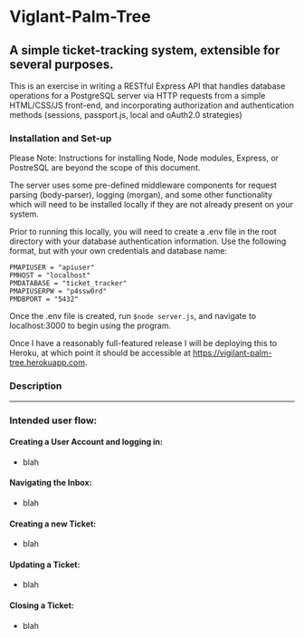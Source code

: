 # Viglant-Palm-Tree
## A simple ticket-tracking system, extensible for several purposes.

This is an exercise in writing a RESTful Express API that handles database operations for a PostgreSQL server via  HTTP requests from a simple HTML/CSS/JS front-end, and incorporating authorization and authentication methods (sessions, passport.js, local and oAuth2.0 strategies)

### Installation and Set-up
Please Note: Instructions for installing Node, Node modules, Express, or PostreSQL are beyond the scope of this document.

The server uses some pre-defined middleware components for request parsing (body-parser), logging (morgan), and some other functionality which will need to be installed locally if they are not already present on your system.

Prior to running this locally, you will need to create a .env file in the root directory with your database authentication information. Use the following format, but with your own credentials and database name:
```
PMAPIUSER = "apiuser"
PMHOST = "localhost"
PMDATABASE = "ticket_tracker"
PMAPIUSERPW = "p4ssw0rd"
PMDBPORT = "5432"
```
Once the .env file is created, run  `$node server.js`, and navigate to localhost:3000 to begin using the program.

Once I have a reasonably full-featured release I will be deploying this to Heroku, at which point it should be accessible at https://vigilant-palm-tree.herokuapp.com.

### Description


<hr>

### Intended user flow:

#### Creating a User Account and logging in:
+ blah

#### Navigating the Inbox:
+ blah

#### Creating a new Ticket:
+ blah

#### Updating a Ticket:
+ blah 

#### Closing a Ticket:
+ blah
